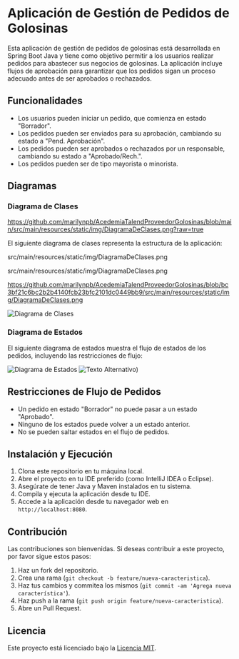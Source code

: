 # Aplicación de Gestión de Pedidos de Golosinas

Esta aplicación de gestión de pedidos de golosinas está desarrollada en Spring Boot Java y tiene como objetivo permitir a los usuarios realizar pedidos para abastecer sus negocios de golosinas. La aplicación incluye flujos de aprobación para garantizar que los pedidos sigan un proceso adecuado antes de ser aprobados o rechazados.

## Funcionalidades

- Los usuarios pueden iniciar un pedido, que comienza en estado "Borrador".
- Los pedidos pueden ser enviados para su aprobación, cambiando su estado a "Pend. Aprobación".
- Los pedidos pueden ser aprobados o rechazados por un responsable, cambiando su estado a "Aprobado/Rech.".
- Los pedidos pueden ser de tipo mayorista o minorista.

## Diagramas

### Diagrama de Clases

https://github.com/marilynpb/AcedemiaTalendProveedorGolosinas/blob/main/src/main/resources/static/img/DiagramaDeClases.png?raw=true

El siguiente diagrama de clases representa la estructura de la aplicación:

src/main/resources/static/img/DiagramaDeClases.png

src/main/resources/static/img/DiagramaDeClases.png

https://github.com/marilynpb/AcedemiaTalendProveedorGolosinas/blob/bc3bf21c6bc2b2b4140fcb23bfc2101dc0449bb9/src/main/resources/static/img/DiagramaDeClases.png

![Diagrama de Clases]([src/main/resources/static/img/DiagramaDeClases.png](https://github.com/marilynpb/AcedemiaTalendProveedorGolosinas/blob/main/src/main/resources/static/img/DiagramaDeClases.png))

### Diagrama de Estados

El siguiente diagrama de estados muestra el flujo de estados de los pedidos, incluyendo las restricciones de flujo:

![Diagrama de Estados](diagrama_estados.png)
![Texto Alternativo](https://github.com/marilynpb/AcedemiaTalendProveedorGolosinas/proveedor-app/src/main/resources/static/img/DiagramaDeClases.png))

## Restricciones de Flujo de Pedidos

- Un pedido en estado "Borrador" no puede pasar a un estado "Aprobado".
- Ninguno de los estados puede volver a un estado anterior.
- No se pueden saltar estados en el flujo de pedidos.

## Instalación y Ejecución

1. Clona este repositorio en tu máquina local.
2. Abre el proyecto en tu IDE preferido (como IntelliJ IDEA o Eclipse).
3. Asegúrate de tener Java y Maven instalados en tu sistema.
4. Compila y ejecuta la aplicación desde tu IDE.
5. Accede a la aplicación desde tu navegador web en `http://localhost:8080`.

## Contribución

Las contribuciones son bienvenidas. Si deseas contribuir a este proyecto, por favor sigue estos pasos:

1. Haz un fork del repositorio.
2. Crea una rama (`git checkout -b feature/nueva-caracteristica`).
3. Haz tus cambios y commitea los mismos (`git commit -am 'Agrega nueva característica'`).
4. Haz push a la rama (`git push origin feature/nueva-caracteristica`).
5. Abre un Pull Request.

## Licencia

Este proyecto está licenciado bajo la [Licencia MIT](LICENSE).
